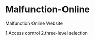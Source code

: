 Malfunction-Online
==================
Malfunction Online Website

1.Access control
2.three-level selection
